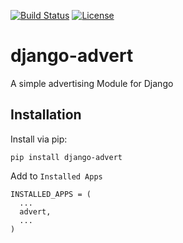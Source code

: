 [![Build Status](https://travis-ci.org/koralarts/django-advert.svg?branch=master)](https://travis-ci.org/koralarts/django-advert) [![License](https://img.shields.io/badge/license-MIT-brightgreen.svg?style=flat)](http://opensource.org/licenses/MIT)

django-advert
=============

A simple advertising Module for Django

## Installation

Install via pip:
```
pip install django-advert
```

Add to `Installed Apps`
```
INSTALLED_APPS = (
  ...
  advert,
  ...
)
```
